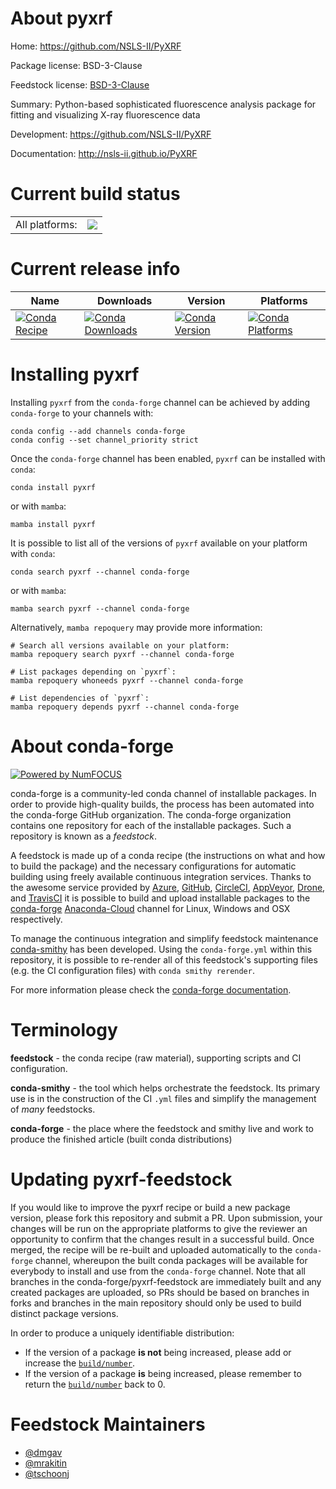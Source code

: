 About pyxrf
===========

Home: https://github.com/NSLS-II/PyXRF

Package license: BSD-3-Clause

Feedstock license: [BSD-3-Clause](https://github.com/conda-forge/pyxrf-feedstock/blob/main/LICENSE.txt)

Summary: Python-based sophisticated fluorescence analysis package for fitting and visualizing X-ray fluorescence data

Development: https://github.com/NSLS-II/PyXRF

Documentation: http://nsls-ii.github.io/PyXRF

Current build status
====================


<table><tr><td>All platforms:</td>
    <td>
      <a href="https://dev.azure.com/conda-forge/feedstock-builds/_build/latest?definitionId=7889&branchName=main">
        <img src="https://dev.azure.com/conda-forge/feedstock-builds/_apis/build/status/pyxrf-feedstock?branchName=main">
      </a>
    </td>
  </tr>
</table>

Current release info
====================

| Name | Downloads | Version | Platforms |
| --- | --- | --- | --- |
| [![Conda Recipe](https://img.shields.io/badge/recipe-pyxrf-green.svg)](https://anaconda.org/conda-forge/pyxrf) | [![Conda Downloads](https://img.shields.io/conda/dn/conda-forge/pyxrf.svg)](https://anaconda.org/conda-forge/pyxrf) | [![Conda Version](https://img.shields.io/conda/vn/conda-forge/pyxrf.svg)](https://anaconda.org/conda-forge/pyxrf) | [![Conda Platforms](https://img.shields.io/conda/pn/conda-forge/pyxrf.svg)](https://anaconda.org/conda-forge/pyxrf) |

Installing pyxrf
================

Installing `pyxrf` from the `conda-forge` channel can be achieved by adding `conda-forge` to your channels with:

```
conda config --add channels conda-forge
conda config --set channel_priority strict
```

Once the `conda-forge` channel has been enabled, `pyxrf` can be installed with `conda`:

```
conda install pyxrf
```

or with `mamba`:

```
mamba install pyxrf
```

It is possible to list all of the versions of `pyxrf` available on your platform with `conda`:

```
conda search pyxrf --channel conda-forge
```

or with `mamba`:

```
mamba search pyxrf --channel conda-forge
```

Alternatively, `mamba repoquery` may provide more information:

```
# Search all versions available on your platform:
mamba repoquery search pyxrf --channel conda-forge

# List packages depending on `pyxrf`:
mamba repoquery whoneeds pyxrf --channel conda-forge

# List dependencies of `pyxrf`:
mamba repoquery depends pyxrf --channel conda-forge
```


About conda-forge
=================

[![Powered by
NumFOCUS](https://img.shields.io/badge/powered%20by-NumFOCUS-orange.svg?style=flat&colorA=E1523D&colorB=007D8A)](https://numfocus.org)

conda-forge is a community-led conda channel of installable packages.
In order to provide high-quality builds, the process has been automated into the
conda-forge GitHub organization. The conda-forge organization contains one repository
for each of the installable packages. Such a repository is known as a *feedstock*.

A feedstock is made up of a conda recipe (the instructions on what and how to build
the package) and the necessary configurations for automatic building using freely
available continuous integration services. Thanks to the awesome service provided by
[Azure](https://azure.microsoft.com/en-us/services/devops/), [GitHub](https://github.com/),
[CircleCI](https://circleci.com/), [AppVeyor](https://www.appveyor.com/),
[Drone](https://cloud.drone.io/welcome), and [TravisCI](https://travis-ci.com/)
it is possible to build and upload installable packages to the
[conda-forge](https://anaconda.org/conda-forge) [Anaconda-Cloud](https://anaconda.org/)
channel for Linux, Windows and OSX respectively.

To manage the continuous integration and simplify feedstock maintenance
[conda-smithy](https://github.com/conda-forge/conda-smithy) has been developed.
Using the ``conda-forge.yml`` within this repository, it is possible to re-render all of
this feedstock's supporting files (e.g. the CI configuration files) with ``conda smithy rerender``.

For more information please check the [conda-forge documentation](https://conda-forge.org/docs/).

Terminology
===========

**feedstock** - the conda recipe (raw material), supporting scripts and CI configuration.

**conda-smithy** - the tool which helps orchestrate the feedstock.
                   Its primary use is in the construction of the CI ``.yml`` files
                   and simplify the management of *many* feedstocks.

**conda-forge** - the place where the feedstock and smithy live and work to
                  produce the finished article (built conda distributions)


Updating pyxrf-feedstock
========================

If you would like to improve the pyxrf recipe or build a new
package version, please fork this repository and submit a PR. Upon submission,
your changes will be run on the appropriate platforms to give the reviewer an
opportunity to confirm that the changes result in a successful build. Once
merged, the recipe will be re-built and uploaded automatically to the
`conda-forge` channel, whereupon the built conda packages will be available for
everybody to install and use from the `conda-forge` channel.
Note that all branches in the conda-forge/pyxrf-feedstock are
immediately built and any created packages are uploaded, so PRs should be based
on branches in forks and branches in the main repository should only be used to
build distinct package versions.

In order to produce a uniquely identifiable distribution:
 * If the version of a package **is not** being increased, please add or increase
   the [``build/number``](https://docs.conda.io/projects/conda-build/en/latest/resources/define-metadata.html#build-number-and-string).
 * If the version of a package **is** being increased, please remember to return
   the [``build/number``](https://docs.conda.io/projects/conda-build/en/latest/resources/define-metadata.html#build-number-and-string)
   back to 0.

Feedstock Maintainers
=====================

* [@dmgav](https://github.com/dmgav/)
* [@mrakitin](https://github.com/mrakitin/)
* [@tschoonj](https://github.com/tschoonj/)

